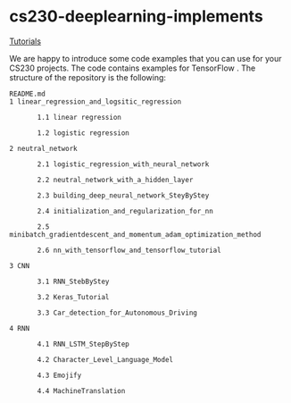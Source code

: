 # cs230-deeplearning-implements

[Tutorials](https://cs230-stanford.github.io/)

We are happy to introduce some code examples that you can use for your CS230 projects. The code contains examples for TensorFlow . The structure of the repository is the following:

```
README.md
1 linear_regression_and_logsitic_regression

​		1.1 linear regression

​		1.2 logistic regression

2 neutral_network

​		2.1 logistic_regression_with_neural_network

​		2.2 neutral_network_with_a_hidden_layer

​		2.3 building_deep_neural_network_SteyByStey

​		2.4 initialization_and_regularization_for_nn

​		2.5 minibatch_gradientdescent_and_momentum_adam_optimization_method

​		2.6 nn_with_tensorflow_and_tensorflow_tutorial

3 CNN

​		3.1 RNN_StebByStey

​		3.2 Keras_Tutorial

​		3.3 Car_detection_for_Autonomous_Driving

4 RNN

​		4.1 RNN_LSTM_StepByStep

​		4.2 Character_Level_Language_Model

​		4.3 Emojify

​		4.4 MachineTranslation
```

